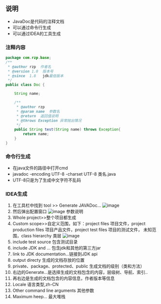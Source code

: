 ## 说明
- JavaDoc是代码的注释文档
- 可以通过命令行生成
- 可以通过IDEA的工具生成


### 注释内容
```java
package com.rzp.base;
/**
 * @author rzp  作者名
 * @version 1.0  版本号
 * @since  1.8   jdk最低版本
 */
public class Doc {

    String name;

    /**
     * @author rzp
     * @param name  参数名
     * @return  返回值说明
     * @throws Exception 异常抛出情况
     */
    public String test(String name) throws Exception{
        return name;
    }
}

```
### 命令行生成
- 在java文件的路径中打开cmd
- javadoc -encoding UTF-8 -charset UTF-8 类名.java
- UTF-8只是为了生成中文字符不乱码

### IDEA生成
1. 在工具栏中找到 tool >> Generate JAVADoc…
![image](FBAF176C0676464787748EF61FE0B8DB)
2. 然后弹出配置窗口
 ![image](4309D7384C8C4B5F9BE96FF3195F747F)
参数说明 
1. Whole project>>整个项目都生成 
2. Custom scope>>自定义范围，如下：project files 项目文件，project production files 项目产品文件，project test files 项目的测试文件， 未知范围，class hierarchy 类层 
 ![image](A613495F51B44CEB843BB3F0848A3518)
3. include test source 包含测试目录 
4. include JDK and … 包含jdk和其他的第三方jar 
5. link to JDK documentation…链接到JDK api 
6. output directy 生成的文档存放的位置 
7. private、package、protected、public 生成文档的级别（类和方法） 
8. 右边的Generate…是选择生成的文档包含的内容，层级树、导航、索引.. 
9. 再右边是生成的文档包含的内容信息，作者版本等信息 
10. Locale 语言类型,zh-CN 
11. Other command line arguments 其他参数 
12. Maximum heep… 最大堆栈